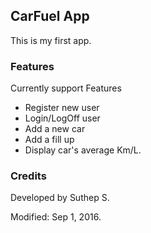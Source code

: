 ## CarFuel App

This is my first app.

### Features

Currently support Features

* Register new user
* Login/LogOff user
* Add a new car
* Add a fill up
* Display car's average Km/L.

### Credits

Developed by Suthep S.

Modified: Sep 1, 2016.
